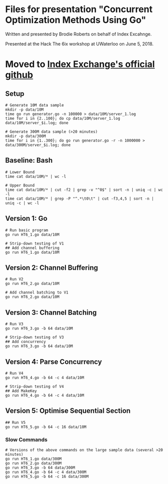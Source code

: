 # Files for presentation "Concurrent Optimization Methods Using Go"
Written and presented by Brodie Roberts on behalf of Index Excahnge.

Presented at the Hack The 6ix workshop at UWaterloo on June 5, 2018.

# Moved to [Index Exchange's official github](https://github.com/indexexchange/GoOptimizationMethods)

## Setup

```
# Generate 10M data sample
mkdir -p data/10M
time go run generator.go -n 100000 > data/10M/server_1.log
time for i in {2..100}; do cp data/10M/server_1.log data/10M/server_$i.log; done

# Generate 300M data sample (>20 minutes)
mkdir -p data/300M
time for i in {1..300}; do go run generator.go -r -n 1000000 > data/300M/server_$i.log; done
```


## Baseline: Bash
```
# Lower Bound
time cat data/10M/* | wc -l

# Upper Bound
time cat data/10M/* | cut -f2 | grep -v "^0$" | sort -n | uniq -c | wc -l
time cat data/10M/* | grep -P "^.*\t0\t" | cut -f3,4,5 | sort -n | uniq -c | wc -l
```


## Version 1: Go
```
# Run basic program
go run HT6_1.go data/10M

# Strip-down testing of V1
## Add channel buffering
go run HT6_1.go data/10M
```


## Version 2: Channel Buffering
```
# Run V2
go run HT6_2.go data/10M

# Add channel batching to V1
go run HT6_2.go data/10M
```


## Version 3: Channel Batching
```
# Run V3
go run HT6_3.go -b 64 data/10M

# Strip-down testing of V3
## Add concurrency
go run HT6_3.go -b 64 data/10M
```


## Version 4: Parse Concurrency
```
# Run V4
go run HT6_4.go -b 64 -c 4 data/10M

# Strip-down testing of V4
## Add MakeKey
go run HT6_4.go -b 64 -c 4 data/10M
```


## Version 5: Optimise Sequential Section
```
## Run V5
go run HT6_5.go -b 64 -c 16 data/10M
```


### Slow Commands
```
# Versions of the above commands on the large sample data (several >20 minutes)
go run HT6_1.go data/300M
go run HT6_2.go data/300M
go run HT6_3.go -b 64 data/300M
go run HT6_4.go -b 64 -c 4 data/300M
go run HT6_5.go -b 64 -c 16 data/300M
```


